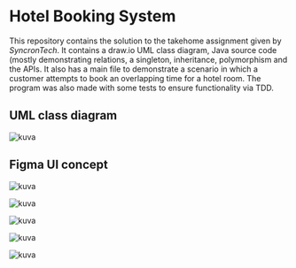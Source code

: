 # Hotel Booking System

This repository contains the solution to the takehome assignment given by _SyncronTech_. It contains a draw.io UML class diagram, 
Java source code (mostly demonstrating relations, a singleton, inheritance, polymorphism and the APIs. It also has a main file 
to demonstrate a scenario in which a customer attempts to book an overlapping time for a hotel room. The program was also made
with some tests to ensure functionality via TDD.

UML class diagram
---
![kuva](https://github.com/user-attachments/assets/33841a4a-afea-4803-b0bc-5b029e1aadd7)

Figma UI concept
---
![kuva](https://github.com/user-attachments/assets/5dd9dec4-88a9-473e-9bea-613bc388ccf2)

![kuva](https://github.com/user-attachments/assets/674fa1f5-2832-4617-a611-63eca78223b4)

![kuva](https://github.com/user-attachments/assets/46b161b7-9b31-47f7-b901-20c5b5cccc4e)

![kuva](https://github.com/user-attachments/assets/e52cde8c-bf33-4f6e-a27e-2ef4ff2f3275)

![kuva](https://github.com/user-attachments/assets/1883699f-f8de-4260-bc20-c39203d8ad6b)
